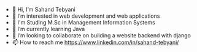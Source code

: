 - 👋 Hi, I’m Sahand Tebyani
- 👀 I’m interested in web development and web applications
- 🌱 I'm Studing M.Sc in Management Information Systems
- 🌱 I’m currently learning Java 
- 💞️ I’m looking to collaborate on building a website backend with django
- 📫 How to reach me https://www.linkedin.com/in/sahand-tebyani/


